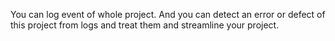 You can log event of whole project. And you can detect an error or defect of this project from logs and treat them and streamline your project.